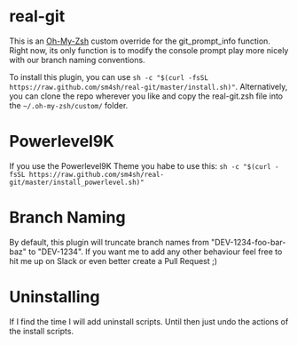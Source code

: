 # real-git
This is an [Oh-My-Zsh](https://github.com/robbyrussell/oh-my-zsh) custom override for the git_prompt_info function.
 Right now, its only function is to modify the console prompt play more nicely with our
branch naming conventions.

To install this plugin, you can use `sh -c "$(curl -fsSL https://raw.github.com/sm4sh/real-git/master/install.sh)"`. Alternatively, you can clone the repo wherever you like and copy the real-git.zsh file into the `~/.oh-my-zsh/custom/` folder.

# Powerlevel9K
If you use the Powerlevel9K Theme you habe to use this: `sh -c "$(curl -fsSL https://raw.github.com/sm4sh/real-git/master/install_powerlevel.sh)"`

# Branch Naming
By default, this plugin will truncate branch names from "DEV-1234-foo-bar-baz" to "DEV-1234".
If you want me to add any other behaviour feel free to hit me up on Slack or even better create a Pull Request ;)

# Uninstalling
If I find the time I will add uninstall scripts. Until then just undo the actions of the install scripts.
